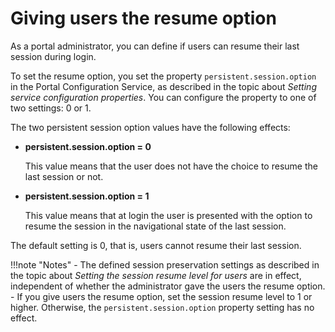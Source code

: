 # Giving users the resume option

As a portal administrator, you can define if users can resume their last session during login.

To set the resume option, you set the property `persistent.session.option` in the Portal Configuration Service, as described in the topic about *Setting service configuration properties*. You can configure the property to one of two settings: 0 or 1.

The two persistent session option values have the following effects:

-   **persistent.session.option = 0**

    This value means that the user does not have the choice to resume the last session or not.

-   **persistent.session.option = 1**

    This value means that at login the user is presented with the option to resume the session in the navigational state of the last session.


The default setting is 0, that is, users cannot resume their last session.

!!!note "Notes"
    -   The defined session preservation settings as described in the topic about *Setting the session resume level for users* are in effect, independent of whether the administrator gave the users the resume option.
    -   If you give users the resume option, set the session resume level to 1 or higher. Otherwise, the `persistent.session.option` property setting has no effect.


